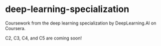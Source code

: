 # deep-learning-specialization

Coursework from the deep learning specialization by DeepLearning.AI on Coursera.

C2, C3, C4, and C5 are coming soon!

